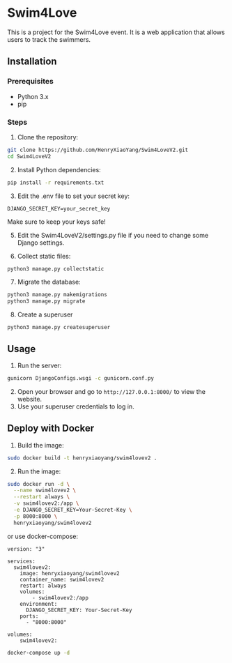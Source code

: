 # Swim4Love

This is a project for the Swim4Love event. It is a web application that allows users to track the swimmers.

## Installation

### Prerequisites

- Python 3.x
- pip

### Steps

1. Clone the repository:

```sh
git clone https://github.com/HenryXiaoYang/Swim4LoveV2.git
cd Swim4LoveV2
```

2. Install Python dependencies:

```sh
pip install -r requirements.txt
```

3. Edit the .env file to set your secret key:

```dotenv
DJANGO_SECRET_KEY=your_secret_key
```

Make sure to keep your keys safe!

5. Edit the Swim4LoveV2/settings.py file if you need to change some Django settings.


6. Collect static files:

```sh
python3 manage.py collectstatic
```

7. Migrate the database:

```sh
python3 manage.py makemigrations
python3 manage.py migrate
```

8. Create a superuser

```shell
python3 manage.py createsuperuser
```

## Usage

1. Run the server:

```sh
gunicorn DjangoConfigs.wsgi -c gunicorn.conf.py
```

2. Open your browser and go to `http://127.0.0.1:8000/` to view the website.
3. Use your superuser credentials to log in.

## Deploy with Docker

1. Build the image:

```sh
sudo docker build -t henryxiaoyang/swim4lovev2 .
```

2. Run the image:

```sh
sudo docker run -d \
  --name swim4lovev2 \
  --restart always \
  -v swim4lovev2:/app \
  -e DJANGO_SECRET_KEY=Your-Secret-Key \
  -p 8000:8000 \
  henryxiaoyang/swim4lovev2
```

or use docker-compose:

```docker-compose
version: "3"

services:
  swim4lovev2:
    image: henryxiaoyang/swim4lovev2
    container_name: swim4lovev2
    restart: always
    volumes:
        - swim4lovev2:/app
    environment:
      DJANGO_SECRET_KEY: Your-Secret-Key
    ports:
      - "8000:8000"

volumes:
    swim4lovev2:
```

```sh
docker-compose up -d
```